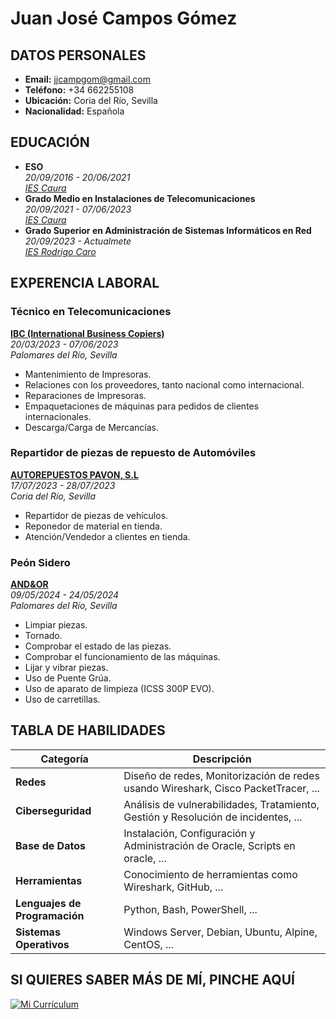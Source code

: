 # Juan José Campos Gómez

## DATOS PERSONALES
- **Email:** jjcampgom@gmail.com
- **Teléfono:** +34 662255108
- **Ubicación:** Coria del Río, Sevilla
- **Nacionalidad:** Española

## EDUCACIÓN
- **ESO**  
  *20/09/2016 - 20/06/2021*  
  *[IES Caura](https://iescaura.com/)*  
- **Grado Medio en Instalaciones de Telecomunicaciones**   
 *20/09/2021 - 07/06/2023*  
 *[IES Caura](https://iescaura.com/)*  
- **Grado Superior en Administración de Sistemas Informáticos en Red**  
 *20/09/2023 - Actualmete*  
 *[IES Rodrigo Caro](https://blogsaverroes.juntadeandalucia.es/iesrodrigocaro/)*

## EXPERENCIA LABORAL

### Técnico en Telecomunicaciones
**[IBC (International Business Copiers)](https://www.ibccopiers.com/)**  
*20/03/2023 - 07/06/2023*  
*Palomares del Río, Sevilla*  
- Mantenimiento de Impresoras.  
- Relaciones con los proveedores, tanto nacional como internacional.  
- Reparaciones de Impresoras.  
- Empaquetaciones de máquinas para pedidos de clientes internacionales.  
- Descarga/Carga de Mercancías.  

### Repartidor de piezas de repuesto de Automóviles
**[AUTOREPUESTOS PAVON, S.L](https://talleresyrepuestospavon.com/)**  
*17/07/2023 - 28/07/2023*  
*Coria del Río, Sevilla*  
- Repartidor de piezas de vehículos.  
- Reponedor de material en tienda.  
- Atención/Vendedor a clientes en tienda.

### Peón Sidero
**[AND&OR](https://andyor.com/)**  
*09/05/2024 - 24/05/2024*  
*Palomares del Río, Sevilla*  
- Limpiar piezas.  
- Tornado.  
- Comprobar el estado de las piezas.  
- Comprobar el funcionamiento de las máquinas.  
- Lijar y vibrar piezas.  
- Uso de Puente Grúa.  
- Uso de aparato de limpieza (ICSS 300P EVO).  
- Uso de carretillas.

## TABLA DE HABILIDADES

| **Categoría**           | **Descripción**                                            |
|-------------------------|----------------------------------------------------------|
| **Redes**               | Diseño de redes, Monitorización de redes usando Wireshark, Cisco PacketTracer, ... |
| **Ciberseguridad**      | Análisis de vulnerabilidades, Tratamiento, Gestión y Resolución de incidentes, ... |
| **Base de Datos** | Instalación, Configuración y Administración de Oracle, Scripts en oracle, ... |
| **Herramientas**        | Conocimiento de herramientas como Wireshark, GitHub,  ...  |
| **Lenguajes de Programación** | Python, Bash, PowerShell, ... |
| **Sistemas Operativos** | Windows Server, Debian, Ubuntu, Alpine, CentOS, ... |  

## SI QUIERES SABER MÁS DE MÍ, PINCHE AQUÍ ##
[![Mi Currículum](https://cdn-icons-png.flaticon.com/512/2674/2674894.png)](https://mail.google.com/mail/u/0/#inbox/FMfcgzQXJssBsFlXCRTSNhfZBgqfFsNv?projector=1&messagePartId=0.1)


